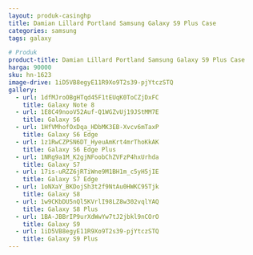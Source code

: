 ```yaml
---
layout: produk-casinghp
title: Damian Lillard Portland Samsung Galaxy S9 Plus Case
categories: samsung
tags: galaxy

# Produk
product-title: Damian Lillard Portland Samsung Galaxy S9 Plus Case
harga: 90000
sku: hn-1623
image-drive: 1iD5VB8egyE11R9Xo9T2s39-pjYtczSTQ
gallery:
  - url: 1dfMJroOBgHTqd45F1tEUqK0ToCZjDxFC
    title: Galaxy Note 8
  - url: 1E8C49nooV52Auf-Q1WGZvUj19JStMM7E
    title: Galaxy S6
  - url: 1HfVMhofOxDqa_HDbMK3EB-Xvcv6mTaxP
    title: Galaxy S6 Edge
  - url: 1z1RwCZPSN6DT_HyeuAmKrt4mrThoKkAK
    title: Galaxy S6 Edge Plus
  - url: 1NRg9a1M_K2gjNFoobChZVFzP4hxUrhda
    title: Galaxy S7
  - url: 17is-uRZZ6jRTiWne9M1BH1m_c5yH5jIE
    title: Galaxy S7 Edge
  - url: 1oNXaY_BKDojSh3t2f9NtAu0HWKC95Tjk
    title: Galaxy S8
  - url: 1w9CKbDU5nQl5KVrlI98LZ8w302vqlYAQ
    title: Galaxy S8 Plus
  - url: 1BA-JBBrIP9urXdWwYw7tJ2jbkl9nCOrO
    title: Galaxy S9
  - url: 1iD5VB8egyE11R9Xo9T2s39-pjYtczSTQ
    title: Galaxy S9 Plus
---
```

